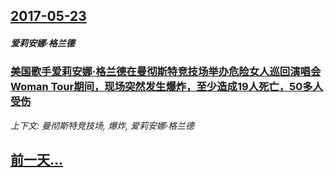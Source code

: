 ## [2017-05-23](/news/2017/05/23/index.md)

##### 爱莉安娜·格兰德
### [美国歌手爱莉安娜·格兰德在曼彻斯特竞技场举办危险女人巡回演唱会 Woman Tour期间，现场突然发生爆炸，至少造成19人死亡，50多人受伤 ](/news/2017/05/23/美国歌手爱莉安娜-格兰德在曼彻斯特竞技场举办危险女人巡回演唱会-Woman-Tour期间-现场突然发生爆炸-至少造成19.md)
_上下文: 曼彻斯特竞技场, 爆炸, 爱莉安娜·格兰德_

## [前一天...](/news/2017/05/21/index.md)

